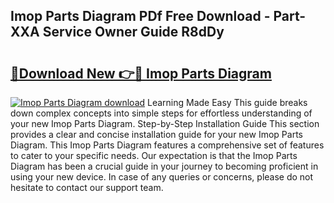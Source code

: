 ## Imop Parts Diagram PDf Free Download - Part-XXA Service Owner Guide R8dDy

# <h2><a href="http://dfnvkoa.blite.top/?on=Imop+Parts+Diagram">🔗Download New 👉🔴 Imop Parts Diagram</a></h2>

[![Imop Parts Diagram download](https://i.imgur.com/lujVjoI.png)](http://dfnvkoa.blite.top/?on=Imop+Parts+Diagram)
Learning Made Easy This guide breaks down complex concepts into simple steps for effortless understanding of your new Imop Parts Diagram. Step-by-Step Installation Guide This section provides a clear and concise installation guide for your new Imop Parts Diagram. This Imop Parts Diagram features a comprehensive set of features to cater to your specific needs. Our expectation is that the Imop Parts Diagram has been a crucial guide in your journey to becoming proficient in using your new device. In case of any queries or concerns, please do not hesitate to contact our support team.
